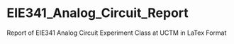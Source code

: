 # EIE341_Analog_Circuit_Report
Report of EIE341 Analog Circuit Experiment Class at UCTM in LaTex Format
